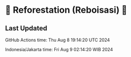 
# 🌳 Reforestation (Reboisasi) 🌲

## Last Updated

GitHub Actions time: Thu Aug  8 19:14:20 UTC 2024

Indonesia/Jakarta time: Fri Aug  9 02:14:20 WIB 2024
